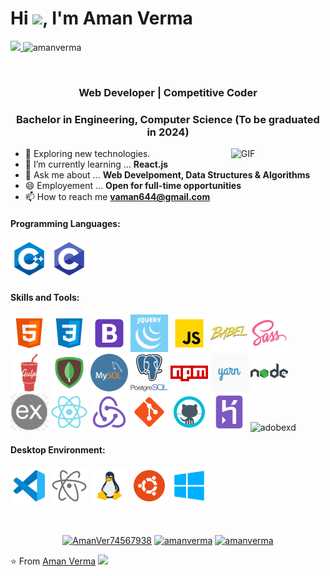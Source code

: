 <h1 align="">Hi <img src="https://raw.githubusercontent.com/iampavangandhi/iampavangandhi/master/gifs/Hi.gif" width=40>, I'm Aman Verma</h1>
	
 <p align="">
   <a href="https://www.linkedin.com/in/aman-verma-3969ba200/">
    <img src="https://img.shields.io/badge/linkedin-amanverma-blue">
   </a>
  <span> <img src="https://gpvc.arturio.dev/amanverma644" alt="amanverma"></span>
</p>

<br />

<h3 align="center">Web Developer | Competitive Coder</h3>
<h3 align="center">Bachelor in Engineering, Computer Science (To be graduated in 2024)</h3>


<img width="30%" align="right" alt="GIF" src="https://undo.io/media/uploads/files/Frustrated_programmer.gif" />


- 🤔 Exploring new technologies.
- 🌱 I’m currently learning ... **React.js**
- 💬 Ask me about ... **Web Develpoment, Data Structures & Algorithms**
- 😄 Employement ... **Open for full-time opportunities**
- 📫 How to reach me **<a href="mailto:vaman644@gmail.com">vaman644@gmail.com</a>**


<h4>Programming Languages: </h4>
<p align="left">
 <img style="margin: auto;" src="https://raw.githubusercontent.com/amanverma644/amanverma644/master/icons/cpp.png" alt=cplusplus width="60" height="60"/>
 <img style="margin: auto;" src="https://raw.githubusercontent.com/amanverma644/amanverma644/master/icons/c.png" alt=c width="60" height="60"/>

<h4>Skills and Tools: </h4>
<p align="left">
	<img style="margin: auto;" src="https://raw.githubusercontent.com/amanverma644/amanverma644/master/icons/html5.png" alt=html5 width="60" height="60"/> 
	<img style="margin: auto;" src="https://raw.githubusercontent.com/amanverma644/amanverma644/master/icons/css3.png" alt=css3 width="60" height="60"/> 
	<img style="margin: auto;" src="https://raw.githubusercontent.com/amanverma644/amanverma644/master/icons/bootstrap.png" alt=bootstrap width="60" height="60"/>
	<img style="margin: auto;" src="https://raw.githubusercontent.com/amanverma644/amanverma644/master/icons/jquery.png" alt=jquery width="60" height="60"/>
  <img style="margin: auto;" src="https://raw.githubusercontent.com/amanverma644/amanverma644/master/icons/js.png" alt=javascript width="60" height="60"/>
	<img style="margin: auto;" src="https://raw.githubusercontent.com/amanverma644/amanverma644/master/icons/babel.png" alt=babel width="60" height="60"/>
  <img style="margin: auto;" src="https://raw.githubusercontent.com/amanverma644/amanverma644/master/icons/sass.png" alt=sass width="60" height="60"/>
	<img style="margin: auto;" src="https://raw.githubusercontent.com/amanverma644/amanverma644/master/icons/gulp.png" alt=gulp width="60" height="60"/> 
	<img style="margin: auto;" src="https://raw.githubusercontent.com/amanverma644/amanverma644/master/icons/mongo.png" alt=mongodb width="60" height="60"/> 
	<img style="margin: auto;" src="https://raw.githubusercontent.com/amanverma644/amanverma644/master/icons/mysql.png" alt=mysql width="60" height="60"/> 
	<img style="margin: auto;" src="https://raw.githubusercontent.com/amanverma644/amanverma644/master/icons/psql.png" alt=postgresql width="60" height="60"/> 
	<img style="margin: auto;" src="https://raw.githubusercontent.com/amanverma644/amanverma644/master/icons/npm.png" alt=npm width="60" height="60"/>
  <img style="margin: auto;" src="https://raw.githubusercontent.com/amanverma644/amanverma644/master/icons/yarn.png" alt=yarn width="60" height="60"/>
  <img style="margin: auto;" src="https://raw.githubusercontent.com/amanverma644/amanverma644/master/icons/node.png" alt=nodejs width="60" height="60"/>
  <img style="margin: auto;" src="https://raw.githubusercontent.com/amanverma644/amanverma644/master/icons/express.png" alt=express width="60" height="60"/>
	<img style="margin: auto;" src="https://raw.githubusercontent.com/amanverma644/amanverma644/master/icons/react.png" alt=react width="60" height="60"/> 
  <img style="margin: auto;" src="https://raw.githubusercontent.com/amanverma644/amanverma644/master/icons/redux.png" alt=redux width="60" height="60"/> 
	<img style="margin: auto;" src="https://raw.githubusercontent.com/amanverma644/amanverma644/master/icons/git.png" alt=git width="60" height="60"/>
  <img style="margin: auto;" src="https://raw.githubusercontent.com/amanverma644/amanverma644/master/icons/github.png" alt=github width="60" height="60"/>
  <img style="margin: auto;" src="https://raw.githubusercontent.com/amanverma644/amanverma644/master/icons/heroku.png" alt=heroku width="60" height="60"/>
  <img style="margin: auto;" src="https://raw.githubusercontent.com/sachuverma/sachuverma/master/icons/adobexd.png" alt=adobexd width="60" height="60"/>
 
</p>

<h4>Desktop Environment: </h4>
<p align="left">
  <img style="margin: auto;" src="https://raw.githubusercontent.com/amanverma644/amanverma644/master/icons/vsc.png" alt=vs width="60" height="60"/>
  <img style="margin: auto;" src="https://raw.githubusercontent.com/amanverma644/amanverma644/master/icons/atom.png" alt=atom width="60" height="60"/>
  <img style="margin: auto;" src="https://raw.githubusercontent.com/amanverma644/amanverma644/master/icons/linux.png" alt=linux width="60" height="60"/>
  <img style="margin: auto;" src="https://raw.githubusercontent.com/amanverma644/amanverma644/master/icons/ubuntu.png" alt=ubuntu width="60" height="60"/>
  <img style="margin: auto;" src="https://raw.githubusercontent.com/amanverma644/amanverma644/master/icons/win10.png" alt=windows10 width="60" height="60"/>
</p>
<br />


<p align="center">  
<a href="https://twitter.com/AmanVer74567938" target="blank"><img align="center" src="https://cdn.jsdelivr.net/npm/simple-icons@3.0.1/icons/twitter.svg" alt="AmanVer74567938" height="40" width="40" /></a>
<a href="https://www.linkedin.com/in/aman-verma-3969ba200" target="blank"><img align="center" src="https://cdn.jsdelivr.net/npm/simple-icons@3.0.1/icons/linkedin.svg" alt="amanverma" height="40" width="40" /></a>
<a href="https://stackoverflow.com/users/16393496/aman-verma?tab=profile" target="blank"><img align="center" src="https://cdn.jsdelivr.net/npm/simple-icons@3.0.1/icons/stackoverflow.svg" alt="amanverma" height="40" width="40" /></a>
</p>

⭐️ From [Aman Verma](https://github.com/amanverma644) <img src="https://media.giphy.com/media/LnQjpWaON8nhr21vNW/giphy.gif" width="60"> 
